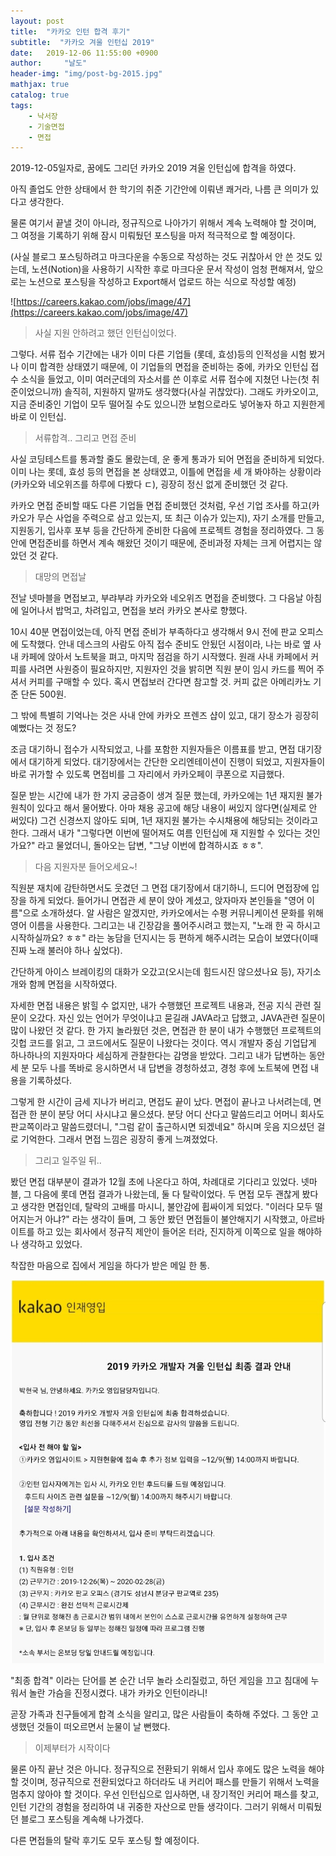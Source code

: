 ```yaml
---
layout: post
title:  "카카오 인턴 합격 후기"
subtitle:  "카카오 겨울 인턴십 2019"
date:   2019-12-06 11:55:00 +0900
author:     "날도"
header-img: "img/post-bg-2015.jpg"
mathjax: true
catalog: true
tags: 
    - 낙서장
    - 기술면접
    - 면접
---
```


2019-12-05일자로, 꿈에도 그리던 카카오 2019 겨울 인턴십에 합격을 하였다.

아직 졸업도 안한 상태에서 한 학기의 취준 기간안에 이뤄낸 쾌거라, 나름 큰 의미가 있다고 생각한다.

물론 여기서 끝낼 것이 아니라, 정규직으로 나아가기 위해서 계속 노력해야 할 것이며, 그 여정을 기록하기 위해 잠시 미뤄뒀던 포스팅을 마저 적극적으로 할 예정이다.

(사실 블로그 포스팅하려고 마크다운을 수동으로 작성하는 것도 귀찮아서 안 쓴 것도 있는데, 노션(Notion)을 사용하기 시작한 후로 마크다운 문서 작성이 엄청 편해져서, 앞으로는 노션으로 포스팅을 작성하고 Export해서 업로드 하는 식으로 작성할 예정)

![https://careers.kakao.com/jobs/image/47](https://careers.kakao.com/jobs/image/47)

> 사실 지원 안하려고 했던 인턴십이었다.

그렇다. 서류 접수 기간에는 내가 이미 다른 기업들 (롯데, 효성)등의 인적성을 시험 봤거나 이미 합격한 상태였기 때문에, 이 기업들의 면접을 준비하는 중에, 카카오 인턴십 접수 소식을 들었고, 이미 여러군데의 자소서를 쓴 이후로 서류 접수에 지쳤던 나는(첫 취준이었으니까) 솔직히, 지원하지 말까도 생각했다(사실 귀찮았다). 그래도 카카오이고, 지금 준비중인 기업이 모두 떨어질 수도 있으니깐 보험으로라도 넣어놓자 하고 지원한게 바로 이 인턴십.

> 서류합격.. 그리고 면접 준비

사실 코딩테스트를 통과할 줄도 몰랐는데, 운 좋게 통과가 되어 면접을 준비하게 되었다. 이미 나는 롯데, 효성 등의 면접을 본 상태였고, 이틀에 면접을 세 개 봐야하는 상황이라(카카오와 네오위즈를 하루에 다봤다 ㄷ), 굉장히 정신 없게 준비했던 것 같다.

카카오 면접 준비할 때도 다른 기업들 면접 준비했던 것처럼, 우선 기업 조사를 하고(카카오가 무슨 사업을 주력으로 삼고 있는지, 또 최근 이슈가 있는지), 자기 소개를 만들고, 지원동기, 입사후 포부 등을 간단하게 준비한 다음에 프로젝트 경험을 정리하였다. 그 동안에 면접준비를 하면서 계속 해왔던 것이기 때문에, 준비과정 자체는 크게 어렵지는 않았던 것 같다.

> 대망의 면접날

전날 넷마블을 면접보고, 부랴부랴 카카오와 네오위즈 면접을 준비했다. 그 다음날 아침에 일어나서 밥먹고, 차려입고, 면접을 보러 카카오 본사로 향했다. 

10시 40분 면접이었는데, 아직 면접 준비가 부족하다고 생각해서 9시 전에 판교 오피스에 도착했다. 안내 데스크의 사람도 아직 접수 준비도 안됬던 시점이라, 나는 바로 옆 사내 카페에 앉아서 노트북을 펴고, 마지막 점검을 하기 시작했다. 원래 사내 카페에서 커피를 사려면 사원증이 필요하지만, 지원자인 것을 밝히면 직원 분이 임시 카드를 찍어 주셔서 커피를 구매할 수 있다. 혹시 면접보러 간다면 참고할 것. 커피 값은 아메리카노 기준 단돈 500원.

그 밖에 특별히 기억나는 것은 사내 안에 카카오 프렌즈 샵이 있고, 대기 장소가 굉장히 예뻤다는 것 정도?

조금 대기하니 접수가 시작되었고, 나를 포함한 지원자들은 이름표를 받고, 면접 대기장에서 대기하게 되었다. 대기장에서는 간단한 오리엔테이션이 진행이 되었고, 지원자들이 바로 귀가할 수 있도록 면접비를 그 자리에서 카카오페이 쿠폰으로 지급했다. 

질문 받는 시간에 내가 한 가지 궁금증이 생겨 질문 했는데, 카카오에는 1년 재지원 불가 원칙이 있다고 해서 물어봤다. 아마 채용 공고에 해당 내용이 써있지 않다면(실제로 안 써있다) 그건 신경쓰지 않아도 되며, 1년 재지원 불가는 수시채용에 해당되는 것이라고 한다. 그래서 내가 "그렇다면 이번에 떨어져도 여름 인턴십에 재 지원할 수 있다는 것인가요?" 라고 물었더니, 돌아오는 답변, "그냥 이번에 합격하시죠 ㅎㅎ".

> 다음 지원자분 들어오세요~!

직원분 재치에 감탄하면서도 웃겼던 그 면접 대기장에서 대기하니, 드디어 면접장에 입장을 하게 되었다. 들어가니 면접관 세 분이 앉아 계셨고, 앉자마자 본인들을 "영어 이름"으로 소개하셨다. 알 사람은 알겠지만, 카카오에서는 수평 커뮤니케이션 문화를 위해 영어 이름을 사용한다. 그리고는 내 긴장감을 풀어주시려고 했는지, "노래 한 곡 하시고 시작하실까요? ㅎㅎ" 라는 농담을 던지시는 등 편하게 해주시려는 모습이 보였다(이때 진짜 노래 불러야 하나 싶었다). 

간단하게 아이스 브레이킹의 대화가 오갔고(오시는데 힘드시진 않으셨나요 등), 자기소개와 함께 면접을 시작하였다.

자세한 면접 내용은 밝힐 수 없지만, 내가 수행했던 프로젝트 내용과, 전공 지식 관련 질문이 오갔다. 자신 있는 언어가 무엇이냐고 묻길래 JAVA라고 답했고, JAVA관련 질문이 많이 나왔던 것 같다. 한 가지 놀라웠던 것은, 면접관 한 분이 내가 수행했던 프로젝트의 깃헙 코드를 읽고, 그 코드에서도 질문이 나왔다는 것이다. 역시 개발자 중심 기업답게 하나하나의 지원자마다 세심하게 관찰한다는 감명을 받았다. 그리고 내가 답변하는 동안 세 분 모두 나를 똑바로 응시하면서 내 답변을 경청하셨고, 경청 후에 노트북에 면접 내용을 기록하셨다.

그렇게 한 시간이 금세 지나가 버리고, 면접도 끝이 났다. 면접이 끝나고 나서려는데, 면접관 한 분이 분당 어디 사시냐고 물으셨다. 분당 어디 산다고 말씀드리고 어머니 회사도 판교쪽이라고 말씀드렸더니, "그럼 같이 출근하시면 되겠네요" 하시며 웃음 지으셨던 걸로 기억한다. 그래서 면접 느낌은 굉장히 좋게 느껴졌었다.

> 그리고 일주일 뒤..

봤던 면접 대부분이 결과가 12월 초에 나온다고 하여, 차례대로 기다리고 있었다. 넷마블, 그 다음에 롯데 면접 결과가 나왔는데, 둘 다 탈락이었다. 두 면접 모두 괜찮게 봤다고 생각한 면접인데, 탈락의 고배를 마시니, 불안감에 휩싸이게 되었다. "이러다 모두 떨어지는거 아냐?" 라는 생각이 들며, 그 동안 봤던 면접들이 불안해지기 시작했고, 아르바이트를 하고 있는 회사에서 정규직 제안이 들어온 터라, 진지하게 이쪽으로 일을 해야하나 생각하고 있었다.

착잡한 마음으로 집에서 게임을 하다가 받은 메일 한 통.

![KakaoTalk_20191206_001408156.jpg](/img/in-post/post-kakao-internship-review/1.jpg)

"최종 합격" 이라는 단어를 본 순간 너무 놀라 소리질렀고, 하던 게임을 끄고 침대에 누워서 놀란 가슴을 진정시켰다. 내가 카카오 인턴이라니!

곧장 가족과 친구들에게 합격 소식을 알리고, 많은 사람들이 축하해 주었다. 그 동안 고생했던 것들이 떠오르면서 눈물이 날 뻔했다.

> 이제부터가 시작이다

물론 아직 끝난 것은 아니다. 정규직으로 전환되기 위해서 입사 후에도 많은 노력을 해야 할 것이며, 정규직으로 전환되었다고 하더라도 내 커리어 패스를 만들기 위해서 노력을 멈추지 않아야 할 것이다. 우선 인턴십으로 입사하면, 내 장기적인 커리어 패스를 찾고, 인턴 기간의 경험을 정리하여 내 귀중한 자산으로 만들 생각이다. 그러기 위해서 미뤄뒀던 블로그 포스팅을 계속해 나가겠다.

다른 면접들의 탈락 후기도 모두 포스팅 할 예정이다.